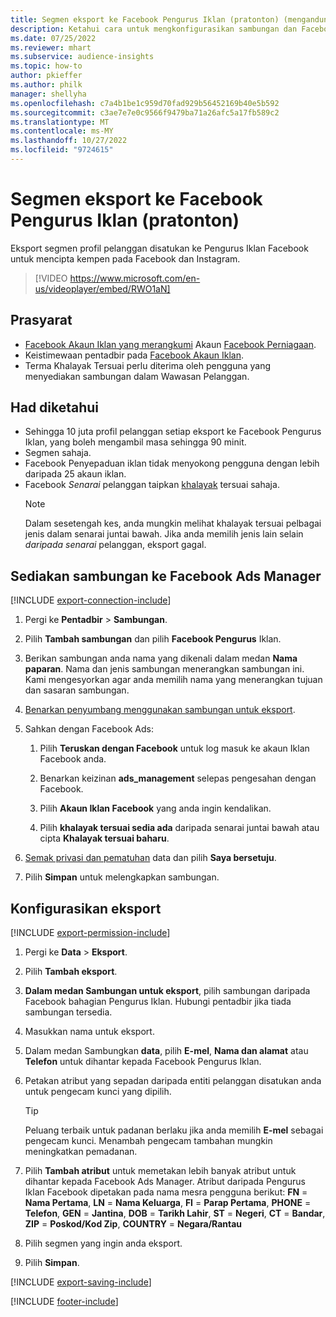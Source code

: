 ```yaml
---
title: Segmen eksport ke Facebook Pengurus Iklan (pratonton) (mengandungi video)
description: Ketahui cara untuk mengkonfigurasikan sambungan dan Facebook Ads Manager.
ms.date: 07/25/2022
ms.reviewer: mhart
ms.subservice: audience-insights
ms.topic: how-to
author: pkieffer
ms.author: philk
manager: shellyha
ms.openlocfilehash: c7a4b1be1c959d70fad929b56452169b40e5b592
ms.sourcegitcommit: c3ae7e7e0c9566f9479ba71a26afc5a17fb589c2
ms.translationtype: MT
ms.contentlocale: ms-MY
ms.lasthandoff: 10/27/2022
ms.locfileid: "9724615"
---
```

# <a name="export-segments-to-facebook-ads-manager-preview"></a>Segmen eksport ke Facebook Pengurus Iklan (pratonton)

Eksport segmen profil pelanggan disatukan ke Pengurus Iklan Facebook untuk mencipta kempen pada Facebook dan Instagram.

> [!VIDEO https://www.microsoft.com/en-us/videoplayer/embed/RWO1aN]

## <a name="prerequisites"></a>Prasyarat

- [Facebook Akaun Iklan yang merangkumi](https://www.facebook.com/business/learn/lessons/step-by-step-ads-manager-account) Akaun [Facebook Perniagaan](https://business.facebook.com/).
- Keistimewaan pentadbir pada [Facebook Akaun Iklan](https://www.facebook.com/business/learn/lessons/step-by-step-ads-manager-account).
- Terma Khalayak Tersuai perlu diterima oleh pengguna yang menyediakan sambungan dalam Wawasan Pelanggan.

## <a name="known-limitations"></a>Had diketahui

- Sehingga 10 juta profil pelanggan setiap eksport ke Facebook Pengurus Iklan, yang boleh mengambil masa sehingga 90 minit.
- Segmen sahaja.
- Facebook Penyepaduan iklan tidak menyokong pengguna dengan lebih daripada 25 akaun iklan.
- Facebook *Senarai* pelanggan taipkan [khalayak](https://www.facebook.com/business/help/744354708981227?id=2469097953376494) tersuai sahaja.
  > [!NOTE]
  > Dalam sesetengah kes, anda mungkin melihat khalayak tersuai pelbagai jenis dalam senarai juntai bawah. Jika anda memilih jenis lain selain *daripada senarai* pelanggan, eksport gagal.

## <a name="set-up-connection-to-facebook-ads-manager"></a>Sediakan sambungan ke Facebook Ads Manager

[!INCLUDE [export-connection-include](includes/export-connection-admn.md)]

1. Pergi ke **Pentadbir** > **Sambungan**.

1. Pilih **Tambah sambungan** dan pilih **Facebook Pengurus** Iklan.

1. Berikan sambungan anda nama yang dikenali dalam medan **Nama paparan**. Nama dan jenis sambungan menerangkan sambungan ini. Kami mengesyorkan agar anda memilih nama yang menerangkan tujuan dan sasaran sambungan.

1. [Benarkan penyumbang menggunakan sambungan untuk eksport](connections.md#allow-contributors-to-use-a-connection-for-exports).

1. Sahkan dengan Facebook Ads:

   1. Pilih **Teruskan dengan Facebook** untuk log masuk ke akaun Iklan Facebook anda.

   1. Benarkan keizinan **ads_management** selepas pengesahan dengan Facebook.

   1. Pilih **Akaun Iklan Facebook** yang anda ingin kendalikan.

   1. Pilih **khalayak tersuai sedia ada** daripada senarai juntai bawah atau cipta **Khalayak tersuai baharu**.

1. [Semak privasi dan pematuhan](connections.md#data-privacy-and-compliance) data dan pilih **Saya bersetuju**.

1. Pilih **Simpan** untuk melengkapkan sambungan.

## <a name="configure-an-export"></a>Konfigurasikan eksport

[!INCLUDE [export-permission-include](includes/export-permission.md)]

1. Pergi ke **Data** > **Eksport**.

1. Pilih **Tambah eksport**.

1. **Dalam medan Sambungan untuk eksport**, pilih sambungan daripada Facebook bahagian Pengurus Iklan. Hubungi pentadbir jika tiada sambungan tersedia.

1. Masukkan nama untuk eksport.

1. Dalam medan Sambungkan **data**, pilih **E-mel**, **Nama dan alamat** atau **Telefon** untuk dihantar kepada Facebook Pengurus Iklan.

1. Petakan atribut yang sepadan daripada entiti pelanggan disatukan anda untuk pengecam kunci yang dipilih.
   > [!TIP]
   > Peluang terbaik untuk padanan berlaku jika anda memilih **E-mel** sebagai pengecam kunci. Menambah pengecam tambahan mungkin meningkatkan pemadanan.

1. Pilih **Tambah atribut** untuk memetakan lebih banyak atribut untuk dihantar kepada Facebook Ads Manager. Atribut daripada Pengurus Iklan Facebook dipetakan pada nama mesra pengguna berikut: **FN** = **Nama Pertama**, **LN** = **Nama Keluarga**, **FI** = **Parap Pertama**, **PHONE** = **Telefon**, **GEN** = **Jantina**, **DOB** = **Tarikh Lahir**, **ST** = **Negeri**, **CT** = **Bandar**, **ZIP** = **Poskod/Kod Zip**, **COUNTRY** = **Negara/Rantau**

1. Pilih segmen yang ingin anda eksport.

1. Pilih **Simpan**.

[!INCLUDE [export-saving-include](includes/export-saving.md)]

[!INCLUDE [footer-include](includes/footer-banner.md)]
